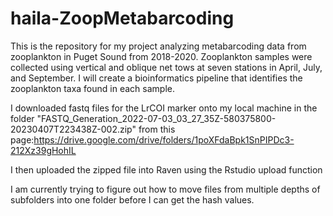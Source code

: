 # haila-ZoopMetabarcoding

This is the repository for my project analyzing metabarcoding data from zooplankton in Puget Sound from 2018-2020. Zooplankton samples were collected using vertical and oblique net tows at seven stations in April, July, and September. I will create a bioinformatics pipeline that identifies the zooplankton taxa found in each sample.

I downloaded fastq files for the LrCOI marker onto my local machine in the folder "FASTQ_Generation_2022-07-03_03_27_35Z-580375800-20230407T223438Z-002.zip" from this page:https://drive.google.com/drive/folders/1poXFdaBpk1SnPIPDc3-212Xz39gHohIL

I then uploaded the zipped file into Raven using the Rstudio upload function

I am currently trying to figure out how to move files from multiple depths of subfolders into one folder before I can get the hash values.
